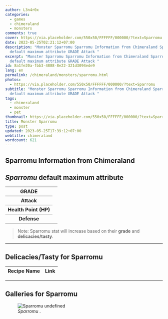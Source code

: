 ```yaml
---
author: L3n4r0x
categories:
  - games
  - chimeraland
  - monsters
comments: true
cover: https://via.placeholder.com/550x50/FFFFFF/000000/?text=Sparromu
date: 2023-05-25T02:21:12+07:00
description: "Monster Sparromu Sparromu Information from Chimeraland Sparromu
  default maximum attribute GRADE Attack "
excerpt: "Monster Sparromu Sparromu Information from Chimeraland Sparromu
  default maximum attribute GRADE Attack "
id: 8a1fe20a-fbb3-4888-8e22-321d3094ede9
lang: en
permalink: /chimeraland/monsters/sparromu.html
photos:
  - https://via.placeholder.com/550x50/FFFFFF/000000/?text=Sparromu
subtitle: "Monster Sparromu Sparromu Information from Chimeraland Sparromu
  default maximum attribute GRADE Attack "
tags:
  - chimeraland
  - monster
  - pet
thumbnail: https://via.placeholder.com/550x50/FFFFFF/000000/?text=Sparromu
title: Monster Sparromu
type: post
updated: 2023-05-25T17:39:12+07:00
webtitle: chimeraland
wordcount: 621
---
```


<link
  rel="stylesheet"
  href="https://rawcdn.githack.com/dimaslanjaka/Web-Manajemen/870a349/css/bootstrap-5-3-0-alpha3-wrapper.css"
/>
<section id="bootstrap-wrapper">
  <div data-bs-theme="dark">
    <h2>Sparromu Information from Chimeraland</h2>
    <h2 id="attribute"><i>Sparromu</i> default maximum attribute</h2>
    <div class="row">
      <div class="col mb-2">
        <div class="card">
          <div class="card-body">
            <table>
              <tr>
                <th>GRADE</th>
                <td><br /></td>
              </tr>
              <tr>
                <th>Attack</th>
                <td></td>
              </tr>
              <tr>
                <th>Health Point (HP)</th>
                <td></td>
              </tr>
              <tr>
                <th>Defense</th>
                <td></td>
              </tr>
            </table>
          </div>
        </div>
      </div>
    </div>
    <blockquote class="bd-callout bd-callout-warning">
      Note: Sparromu stat will increase based on their <b>grade</b> and
      <b>delicacies/tasty</b>.
    </blockquote>
    <hr />
    <h2 id="delicacies">Delicacies/Tasty for Sparromu</h2>
    <div class="card">
      <div class="card-body">
        <div class="table-responsive">
          <table class="table table-striped">
            <thead>
              <tr>
                <th>Recipe Name</th>
                <th>Link</th>
              </tr>
            </thead>
            <tbody></tbody>
          </table>
        </div>
      </div>
    </div>
    <hr />
    <div id="gallery">
      <h2>Galleries for Sparromu</h2>
      <div class="row">
        <div class="col-lg-6 col-12">
          <figure>
            <img
              src="https://www.webmanajemen.com/undefined"
              alt="Sparromu undefined"
            />
            <figcaption style="word-wrap: break-word">
              <i>Sparromu</i> .
            </figcaption>
          </figure>
        </div>
      </div>
    </div>
  </div>
</section>